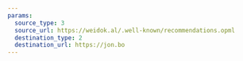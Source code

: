 ```yaml
---
params:
  source_type: 3
  source_url: https://weidok.al/.well-known/recommendations.opml
  destination_type: 2
  destination_url: https://jon.bo
---
```

